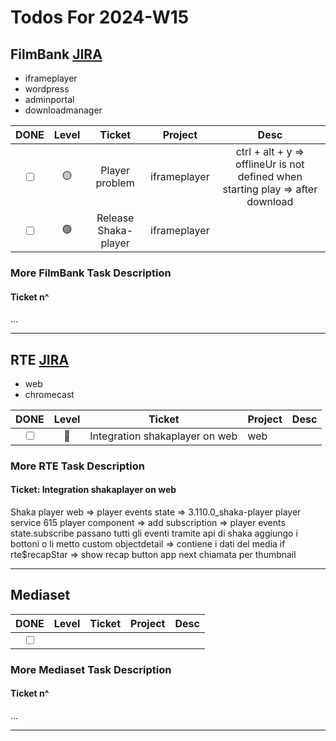# Todos For 2024-W15

## FilmBank [JIRA](https://fincons.atlassian.net/jira/software/projects/DDS/boards/9/timeline)

- iframeplayer
- wordpress
- adminportal
- downloadmanager

|                     DONE                      | Level |        Ticket        | Project      |                                      Desc                                       |
| :-------------------------------------------: | :---: | :------------------: | ------------ | :-----------------------------------------------------------------------------: |
| <input type="checkbox" unchecked id="b5a2b9"> |  🟡   |    Player problem    | iframeplayer | ctrl + alt + y => offlineUr is not defined when starting play => after download |
| <input type="checkbox" unchecked id="270cde"> |  🟢   | Release Shaka-player | iframeplayer |                                                                                 |

### More FilmBank Task Description

#### Ticket n^

...

---

## RTE [JIRA](https://ott-jira.finconsgroup.com/secure/RapidBoard.jspa?rapidView=1&projectKey=RTEBB&view=planning.nodetail&quickFilter=1)

- web
- chromecast

|                     DONE                      | Level |             Ticket             | Project | Desc |
| :-------------------------------------------: | :---: | :----------------------------: | ------- | :--: |
| <input type="checkbox" unchecked id="64f445"> |  🔴   | Integration shakaplayer on web | web     |      |

### More RTE Task Description

#### Ticket: Integration shakaplayer on web

Shaka player web => player events state =>
3.110.0_shaka-player
player service 615
player component => add subscription => player events state.subscribe passano tutti gli eventi
tramite api di shaka aggiungo i bottoni o li metto custom
objectdetail => contiene i dati del media
if rte$recapStar => show recap button
app next chiamata per thumbnail 


---

## Mediaset

|                     DONE                      | Level | Ticket | Project | Desc |
| :-------------------------------------------: | :---: | :----: | ------- | :--: |
| <input type="checkbox" unchecked id="64f445"> |       |  []()  |         |      |

### More Mediaset Task Description

#### Ticket n^

...

---
